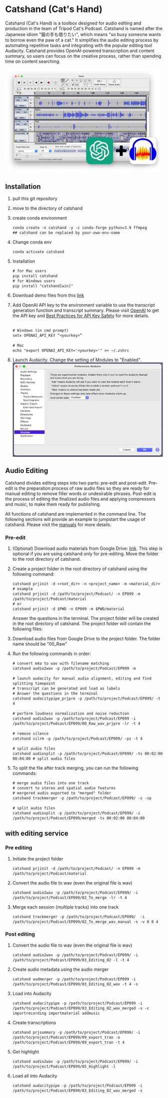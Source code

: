 # Catshand (Cat's Hand)

Catshand (Cat's Hand) is a toolbox designed for audio editing and production in the team of Tripod Cat's Podcast. Catshand is named after the Japanese idiom "猫の手も借りたい", which means "so busy someone wants to borrow even the paw of a cat." It simplifies the audio editing process by automating repetitive tasks and integrating with the popular editing tool Audacity. Catshand provides OpenAI-powered transcription and content summary, so users can focus on the creative process, rather than spending time on content searching.  

![catshand_with_Audacity](./src/catshand/fig/screen_02.png)

## Installation

1. pull this git repository
2. move to the directory of catshand
3. create conda environment

    ```shell
    conda create -n catshand -y -c conda-forge python=3.9 ffmpeg 
    ## catshand can be replaced by your-own-env-name
    ```

4. Change conda env

    ```shell
    conda activate catshand
    ```

5. Installation

    ```shell
    # for Mac users
    pip install catshand
    # for Windows users
    pip install "catshand[win]"
    ```

6. Download demo files from this [link](https://drive.google.com/drive/folders/18VaKpXfOgM0KQbxOm8sdr8dGdOJpBT3t?usp=share_link)

7. Add OpenAI API key to the environment variable to use the transcript generation function and transcript summary. Please visit [OpenAI](https://openai.com/) to get the API key and [Best Practices for API Key Safety](https://help.openai.com/en/articles/5112595-best-practices-for-api-key-safety) for more details.

    ```shell

    # Windows (in cmd prompt)
    setx OPENAI_API_KEY “<yourkey>”
    
    # Mac
    echo "export OPENAI_API_KEY='<yourkey>'" >> ~/.zshrc
    ```

8. Launch Audacity. Change the setting of Modules to "Enabled".
    ![Audacity_Settings](src/catshand/fig/audacity_preference.png)

## Audio Editing

Catshand divides editing steps into two parts: pre-edit and post-edit. Pre-edit is the preparation process of raw audio files so they are ready for manual editing to remove filler words or undesirable phrases. Post-edit is the process of editing the finalized audio files and applying compressors and music, to make them ready for publishing.

All functions of catshand are implemented in the command line. The following sections will provide an example to jumpstart the usage of catshand. Please visit the [manuals](./src/catshand/doc/manuals.md) for more details.

### Pre-edit

1. (Optional) Download audio materials from Google Drive: [link](https://drive.google.com/drive/folders/1vwkKg64AObKdqqiLxe1SyYdqx3ysGs3P?usp=share_link). This step is optional if you are using catshand only for pre-editing. Move the folder to the root directory of catshand.
2. Create a project folder in the root directory of catshand using the following command:

    ```shell
    catshand prjinit -d <root_dir> -n <project_name> -m <material_dir>
    # example
    catshand prjinit -d /path/to/project/Podcast/ -n EP099 -m /path/to/project/Podcast/material
    # or
    catshand prjinit -d $PWD -n EP099 -m $PWD/material
    ```

    Answer the questions in the terminal. The project folder will be created in the root directory of catshand. The project folder will contain the following files:
3. Download audio files from Google Drive to the project folder. The folder name should be "00_Raw"
4. Run the following commands in order:

    ```shell
    # convert m4a to wav with filename matching
    catshand audio2wav -p /path/to/project/Podcast/EP099 -m

    # launch audacity for manual audio alignment, editing and find splitting timepoint
    # transcript can be generated and load as labels
    # Answer the questions in the terminal
    catshand audacitypipe_prjpre -p /path/to/project/Podcast/EP099/ -t 4

    # perform loudness normalization and noise reduction
    catshand audio2wav -p /path/to/project/Podcast/EP099 -i /path/to/project/Podcast/EP099/00_Raw_wav_prjpre -lr -t 4
    
    # remove silence
    catshand silrm -p /path/to/project/Podcast/EP099/ -pz -t 4
    
    # split audio files
    catshand audiosplit -p /path/to/project/Podcast/EP099/ -ts 00:02:00 00:04:00 # split audio files
    ```

5. To split the file after track merging, you can run the following commands:

    ```shell
    # merge audio files into one track 
    # convert to stereo and spatial audio features
    # mergered audio exported to "merged" folder
    catshand trackmerger -p /path/to/project/Podcast/EP099/ -s -sp
    
    # split audio files
    catshand audiosplit -p /path/to/project/Podcast/EP099/ -i /path/to/project/Podcast/EP099/merged -ts 00:02:00 00:04:00 
    ```

## with editing service

### Pre editing

1. Initiate the project folder

    ```shell
    catshand prjinit -d /path/to/project/Podcast/ -n EP099 -m /path/to/project/Podcast/material
    ```

2. Convert the audio file to wav (even the original file is wav)

    ```shell
    catshand audio2wav -p /path/to/project/Podcast/EP099/ -i /path/to/project/Podcast/EP099/02_To_merge -lr -t 4
    ```

3. Merge each session (multiple tracks) into one track

    ```shell
    catshand trackmerger -p /path/to/project/Podcast/EP099/  -i /path/to/project/Podcast/EP099/02_To_merge_wav_manual -s -v 0 0 4
    ```

### Post editing

1. Convert the audio file to wav (even the original file is wav)

    ```shell
    catshand audio2wav -p /path/to/project/Podcast/EP099/ -i /path/to/project/Podcast/EP099/03_Editing_02 -l -t 4 
    ```

2. Create audio metadata using the audio merger

    ```shell
    catshand audmerger -p /path/to/project/Podcast/EP099 -i /path/to/project/Podcast/EP099/03_Editing_02_wav -t 4 -s
    ```

3. Load into Audacity

    ```shell
    catshand audacitypipe -p /path/to/project/Podcast/EP099 -i /path/to/project/Podcast/EP099/03_Editing_02_wav_merged -s -c importrecording importmaterial addmusic
    ```

4. Create transcriptions

    ```shell
    catshand prjsummary -p /path/to/project/Podcast/EP099/ -i /path/to/project/Podcast/EP099/09_export_tran -o /path/to/project/Podcast/EP099/09_export_tran -t 4
    ```

5. Get highlight

    ```shell
    catshand audio2wav -p /path/to/project/Podcast/EP099/ -i /path/to/project/Podcast/EP099/05_Highlight -l
    ```

6. Load all into Audacity

    ```shell
    catshand audacitypipe -p /path/to/project/Podcast/EP099 -i /path/to/project/Podcast/EP099/03_Editing_02_wav_merged -s
    ```
